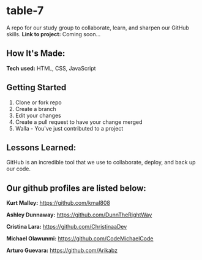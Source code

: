 # table-7
A repo for our study group to collaborate, learn, and sharpen our GitHub skills. 
**Link to project:** Coming soon...

## How It's Made:

**Tech used:** HTML, CSS, JavaScript

## Getting Started

1. Clone or fork repo
2. Create a branch
3. Edit your changes
4. Create a pull request to have your change merged 
5. Walla - You've just contributed to a project

## Lessons Learned:

GitHub is an incredible tool that we use to collaborate, deploy, and back up our code.  

## Our github profiles are listed below:

**Kurt Malley:** https://github.com/kmal808

**Ashley Dunnaway:** https://github.com/DunnTheRightWay

**Cristina Lara:** https://github.com/ChristinaaDev

**Michael Olawunmi:** https://github.com/CodeMichaelCode

**Arturo Guevara:** https://github.com/Arikabz

